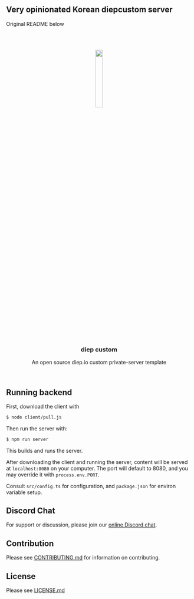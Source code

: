 <h2>Very opinionated Korean diepcustom server</h2>
<p>Original README below</p>

<br><br>
<div align="center">
<img src="./icon.png" width="20%" />
<h3> diep custom </h3>
<p> An open source diep.io custom private-server template </p>
</div>
<br>

## Running backend

First, download the client with
```bash
$ node client/pull.js
```

Then run the server with:
```bash
$ npm run server
```
This builds and runs the server.

After downloading the client and running the server, content will be served at `localhost:8080` on your computer. The port will default to 8080, and you may override it with `process.env.PORT`.

Consult `src/config.ts` for configuration, and `package.json` for environ variable setup.

## Discord Chat

For support or discussion, please join our [online Discord chat](https://discord.gg/SyxWdxgHnT).


## Contribution

Please see [CONTRIBUTING.md](./CONTRIBUTING.md) for information on contributing.

<!-- OLD TEXT, saving here just for now
  All issues should be relate to critical bugs, stat related inconsistencies, or undefined/misdefined behavior.

  ### Pull Requests

  When making a pull request, please indicate whether you are either:
    1. Patching an issue documented in Issues
    2. Fixing a documentation related error (grammar, syntax, etc in markdown or comments)
    
  If the reason for your pull request differs from these two, then summarize both the issue and the changes you made.
-->

## License

Please see [LICENSE.md](./LICENSE.md)
